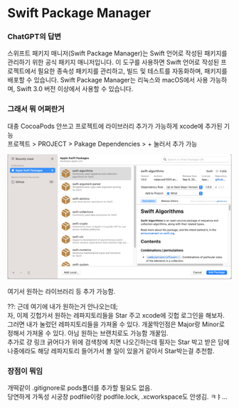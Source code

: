 # Swift Package Manager

### ChatGPT의 답변

스위프트 패키지 매니저(Swift Package Manager)는 Swift 언어로 작성된 패키지를 관리하기 위한 공식 패키지 매니저입니다. 이 도구를 사용하면 Swift 언어로 작성된 프로젝트에서 필요한 종속성 패키지를 관리하고, 빌드 및 테스트를 자동화하며, 패키지를 배포할 수 있습니다. Swift Package Manager는 리눅스와 macOS에서 사용 가능하며, Swift 3.0 버전 이상에서 사용할 수 있습니다.</br>

### 그래서 뭐 어쩌란거

대충 CocoaPods 안쓰고 프로젝트에 라이브러리 추가가 가능하게 xcode에 추가된 기능</br>
프로젝트 > PROJECT > Pakage Dependencies > + 눌러서 추가 가능

![누르면 나오는거](screenshot-01.png)

여기서 원하는 라이브러리 등 추가 가능함.</br>

??: 근데 여기에 내가 원하는거 안나오는데;</br>
자, 이제 깃헙가서 원하는 레파지토리들을 Star 주고 xcode에 깃헙 로그인을 해보자. 그러면 내가 눌렀던 레파지토리들을 가져올 수 있다. 개꿀딱인점은 Major랑 Minor로 정해서 가져올 수 있다. 아님 원하는 브랜치로도 가능함 개꿀임.</br>
추가로 걍 링크 긁어다가 위에 검색창에 치면 나오긴하는데 필자는 Star 박고 받은 담에 나중에라도 해당 레파지토리 들어가서 볼 일이 있을거 같아서 Star박는걸 추천함. 

### 장점이 뭐임

개떡같이 .gitignore로 pods폴더를 추가할 필요도 없음.</br>
당연하게 가독성 시궁창 podfile이랑 podfile.lock, .xcworkspace도 안생김. ㅋㅑ...
